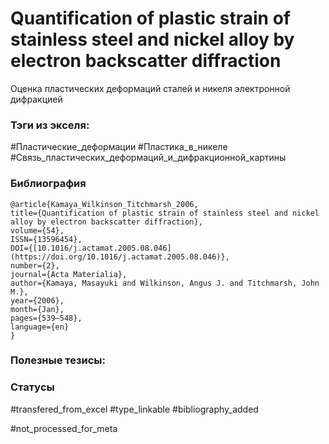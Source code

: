 # Quantification of plastic strain of stainless steel and nickel alloy by electron backscatter diffraction

Оценка пластических деформаций сталей и никеля электронной дифракцией

### Тэги из экселя:
#Пластические_деформации
#Пластика_в_никеле 
#Связь_пластических_деформаций_и_дифракционной_картины 

### Библиография
```
@article{Kamaya_Wilkinson_Titchmarsh_2006,
title={Quantification of plastic strain of stainless steel and nickel alloy by electron backscatter diffraction},
volume={54},
ISSN={13596454},
DOI={[10.1016/j.actamat.2005.08.046](https://doi.org/10.1016/j.actamat.2005.08.046)},
number={2},
journal={Acta Materialia},
author={Kamaya, Masayuki and Wilkinson, Angus J. and Titchmarsh, John M.},
year={2006},
month={Jan},
pages={539–548},
language={en}
}
```

### Полезные тезисы:

### Статусы
#transfered_from_excel 
#type_linkable 
#bibliography_added

#not_processed_for_meta

